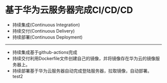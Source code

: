 # 基于华为云服务器完成CI/CD/CD
- 持续集成(Continuous Integration)
- 持续交付(Continuous Delivery)
- 持续部署(Continuous Deployment)
---
- 持续集成基于github-actions完成
- 持续交付利用Dockerfile文件创建自己的镜像，并将镜像存在华为云的镜像服务器上。
- 持续部署基于华为云服务器自动完成登陆服务器，拉取镜像，自动部署。
test2